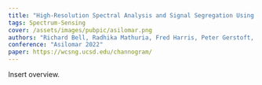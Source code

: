 ```yaml
---
title: "High-Resolution Spectral Analysis and Signal Segregation Using the Polyphase Channelizer"
tags: Spectrum-Sensing
cover: /assets/images/pubpic/asilomar.png
authors: "Richard Bell, Radhika Mathuria, Fred Harris, Peter Gerstoft, Dinesh Bharadia"
conference: "Asilomar 2022"
paper: https://wcsng.ucsd.edu/channogram/
---
```


Insert overview.